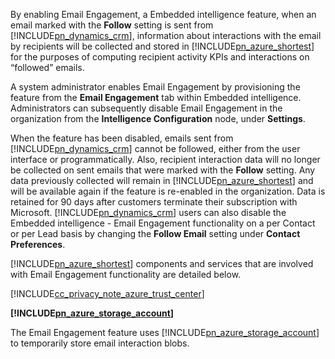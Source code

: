 By enabling Email Engagement, a Embedded intelligence feature, when an email marked with the **Follow** setting is sent from [!INCLUDE[pn_dynamics_crm](pn-dynamics-crm.md)], information about interactions with the email by recipients will be collected and stored in [!INCLUDE[pn_azure_shortest](pn-azure-shortest.md)] for the purposes of computing recipient activity KPIs and interactions on “followed” emails.  
  
 A system administrator enables Email Engagement by provisioning the feature from the **Email Engagement** tab within Embedded intelligence. Administrators can subsequently disable Email Engagement in the organization from the **Intelligence Configuration** node, under **Settings**.  
  
 When the feature has been disabled, emails sent from [!INCLUDE[pn_dynamics_crm](pn-dynamics-crm.md)] cannot be followed, either from the user interface or programmatically. Also, recipient interaction data will no longer be collected on sent emails that were marked with the **Follow** setting. Any data previously collected will remain in [!INCLUDE[pn_azure_shortest](pn-azure-shortest.md)] and will be available again if the feature is re-enabled in the organization. Data is retained for 90 days after customers terminate their subscription with Microsoft. [!INCLUDE[pn_dynamics_crm](pn-dynamics-crm.md)] users can also disable the Embedded intelligence - Email Engagement functionality on a per Contact or per Lead basis by changing the **Follow Email** setting under **Contact Preferences**.  
  
 [!INCLUDE[pn_azure_shortest](pn-azure-shortest.md)] components and services that are involved with Email Engagement functionality are detailed below.  
  
 [!INCLUDE[cc_privacy_note_azure_trust_center](cc-privacy-note-azure-trust-center.md)]  
  
 **[!INCLUDE[pn_azure_storage_account](pn-azure-storage-account.md)]**  
  
 The Email Engagement feature uses [!INCLUDE[pn_azure_storage_account](pn-azure-storage-account.md)] to temporarily store email interaction blobs.
